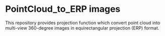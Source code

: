# PointCloud_to_ERP images
This repository provides projection function which convert point cloud into multi-view 360-degree images in equirectangular projection (ERP) format.



